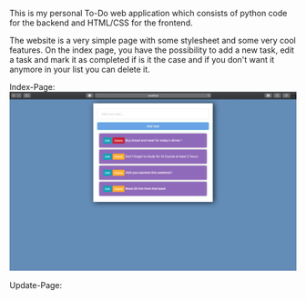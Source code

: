 This is my personal To-Do web application which consists of python code for the backend and HTML/CSS for the frontend. 

The website is a very simple page with some stylesheet and some very cool features. On the index page, you have the possibility to add a new task, edit a task and mark it as completed if is it the case and if you don't want it anymore in your list you can delete it. 

Index-Page:
![](README-images/index.png)

Update-Page:

